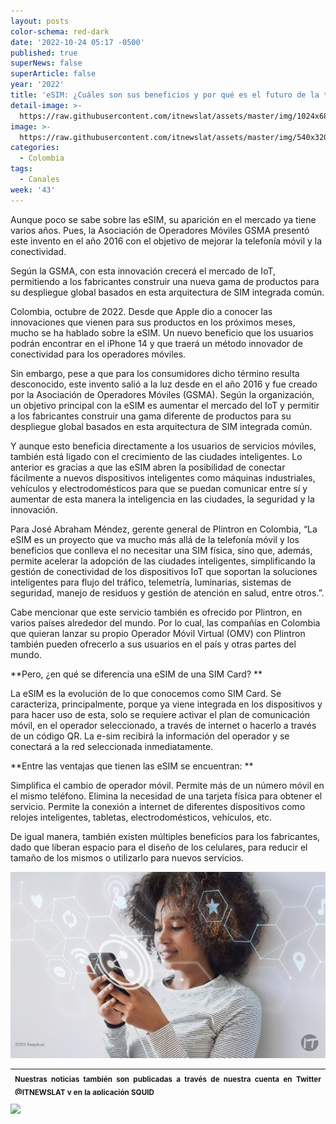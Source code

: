 ```yaml
---
layout: posts
color-schema: red-dark
date: '2022-10-24 05:17 -0500'
published: true
superNews: false
superArticle: false
year: '2022'
title: 'eSIM: ¿Cuáles son sus beneficios y por qué es el futuro de la telefonía móvil?'
detail-image: >-
  https://raw.githubusercontent.com/itnewslat/assets/master/img/1024x680/joven-con-cel-g.jpg
image: >-
  https://raw.githubusercontent.com/itnewslat/assets/master/img/540x320/joven-con-cel-p.jpg
categories:
  - Colombia
tags:
  - Canales
week: '43'
---
```

Aunque poco se sabe sobre las eSIM, su aparición en el mercado ya tiene varios años. Pues, la Asociación de Operadores Móviles GSMA presentó este invento en el año 2016 con el objetivo de mejorar la telefonía móvil y la conectividad. 

Según la GSMA, con esta innovación crecerá el mercado de IoT, permitiendo a los fabricantes construir una nueva gama de productos para su despliegue global basados en esta arquitectura de SIM integrada común.
 
Colombia, octubre de 2022. Desde que Apple dio a conocer las innovaciones que vienen para sus productos en los próximos meses, mucho se ha hablado sobre la eSIM. Un nuevo beneficio que los usuarios podrán encontrar en el iPhone 14 y que traerá un método innovador de conectividad para los operadores móviles. 
 
Sin embargo, pese a que para los consumidores dicho término resulta desconocido, este invento salió a la luz desde en el año 2016 y fue creado por la Asociación de Operadores Móviles (GSMA). Según la organización, un objetivo principal con la eSIM es aumentar el mercado del IoT y permitir a los fabricantes construir una gama diferente de productos para su despliegue global basados en esta arquitectura de SIM integrada común.
 
Y aunque esto beneficia directamente a los usuarios de servicios móviles, también está ligado con el crecimiento de las ciudades inteligentes. Lo anterior es gracias a que las eSIM abren la posibilidad de conectar fácilmente a nuevos dispositivos inteligentes como máquinas industriales, vehículos y electrodomésticos para que se puedan comunicar entre sí y aumentar de esta manera la inteligencia en las ciudades, la seguridad y la innovación. 
 
Para José Abraham Méndez, gerente general de Plintron en Colombia, “La eSIM es un proyecto que va mucho más allá de la telefonía móvil y los beneficios que conlleva el no necesitar una SIM física, sino que, además, permite acelerar la adopción de las ciudades inteligentes, simplificando la gestión de conectividad de los dispositivos IoT que soportan la soluciones inteligentes para flujo del tráfico, telemetría, luminarias, sistemas de seguridad, manejo de residuos y gestión de atención en salud, entre otros.”. 
 
Cabe mencionar que este servicio también es ofrecido por Plintron, en varios países alrededor del mundo. Por lo cual, las compañías en Colombia que quieran lanzar su propio Operador Móvil Virtual (OMV) con Plintron también pueden ofrecerlo a sus usuarios en el país y otras partes del mundo. 
 
**Pero, ¿en qué se diferencia una eSIM de una SIM Card? **
 
La eSIM es la evolución de lo que conocemos como SIM Card. Se caracteriza, principalmente, porque ya viene integrada en los dispositivos y para hacer uso de esta, solo se requiere activar el plan de comunicación móvil, en el operador seleccionado, a través de internet o hacerlo a través de un código QR. La e-sim recibirá la información del operador y se conectará a la red seleccionada inmediatamente.
 
**Entre las ventajas que tienen las eSIM se encuentran: **
 
Simplifica el cambio de operador móvil. 
Permite más de un número móvil en el mismo teléfono.
Elimina la necesidad de una tarjeta física para obtener el servicio.
Permite la conexión a internet de diferentes dispositivos como relojes inteligentes, tabletas, electrodomésticos, vehículos, etc. 
 
De igual manera, también existen múltiples beneficios para los fabricantes, dado que liberan espacio para el diseño de los celulares, para reducir el tamaño de los mismos o utilizarlo para nuevos servicios.

![](https://raw.githubusercontent.com/itnewslat/assets/master/img/540x320/joven-con-cel-p.jpg)

<table style="height: 42px;" width="569">
<tbody>
<tr>
<td style="text-align: justify;"><sub><strong>Nuestras noticias también son publicadas a través de nuestra cuenta en Twitter <a href="https://twitter.com/itnewslat?lang=es">@ITNEWSLAT</a> y en la aplicación <a href="https://squidapp.co/en/">SQUID</a></strong></sub></td>
</tr>
</tbody>
</table>

<img src="https://tracker.metricool.com/c3po.jpg?hash=56f88a41e39ab42c063cc51676587a04"/>